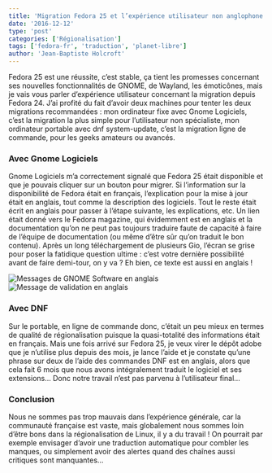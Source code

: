 ```yaml
---
title: 'Migration Fedora 25 et l’expérience utilisateur non anglophone'
date: '2016-12-12'
type: 'post'
categories: ['Régionalisation']
tags: ['fedora-fr', 'traduction', 'planet-libre']
author: 'Jean-Baptiste Holcroft'
---
```


Fedora 25 est une réussite, c’est stable, ça tient les promesses concernant
ses nouvelles fonctionnalités de GNOME, de Wayland, les émoticônes, mais je
vais vous parler d’expérience utilisateur concernant la migration depuis
Fedora 24.  J’ai profité du fait d’avoir deux machines pour tenter les deux
migrations recommandées : mon ordinateur fixe avec Gnome Logiciels, c’est la
migration la plus simple pour l’utilisateur non spécialiste, mon ordinateur
portable avec dnf system-update, c’est la migration ligne de commande, pour
les geeks amateurs ou avancés.

### Avec Gnome Logiciels

Gnome Logiciels m’a correctement signalé que Fedora 25 était disponible et
que je pouvais cliquer sur un bouton pour migrer. Si l’information sur la
disponibilité de Fedora était en français, l’explication pour la mise à jour
était en anglais, tout comme la description des logiciels. Tout le reste
était écrit en anglais pour passer à l’étape suivante, les explications,
etc. Un lien était donné vers le Fedora magazine, qui évidemment est en
anglais et la documentation qu’on ne peut pas toujours traduire faute de
capacité à faire de l’équipe de documentation (ou même d’être sûr qu’on
traduit le bon contenu).  Après un long téléchargement de plusieurs Gio,
l’écran se grise pour poser la fatidique question ultime : c’est votre
dernière possibilité avant de faire demi-tour, on y va ? Eh bien, ce texte
est aussi en anglais !

![Messages de GNOME Software en
anglais]({filename}/images/2016-11-25-Textes-Gnome-Logiciels.png)  ![Message
de validation en
anglais]({filename}/images/2016-11-25-Message-validation-ultime.png)

### Avec DNF

Sur le portable, en ligne de commande donc, c’était un peu mieux en termes
de qualité de régionalisation puisque la quasi-totalité des informations
était en français. Mais une fois arrivé sur Fedora 25, je veux virer le
dépôt adobe que je n’utilise plus depuis des mois, je lance l’aide et je
constate qu’une phrase sur deux de l’aide des commandes DNF est en anglais,
alors que cela fait 6 mois que nous avons intégralement traduit le logiciel
et ses extensions… Donc notre travail n’est pas parvenu à l’utilisateur
final…

### Conclusion

Nous ne sommes pas trop mauvais dans l’expérience générale, car la
communauté française est vaste, mais globalement nous sommes loin d’être
bons dans la régionalisation de Linux, il y a du travail ! On pourrait par
exemple envisager d’avoir une traduction automatique pour combler les
manques, ou simplement avoir des alertes quand des chaînes aussi critiques
sont manquantes…
